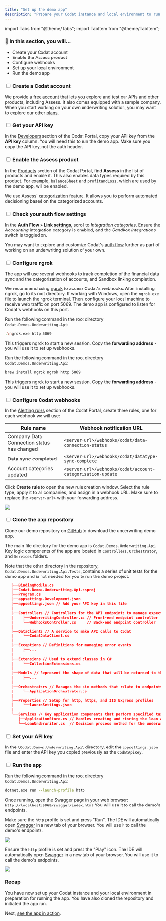 ```yaml
---
title: "Set up the demo app"
description: "Prepare your Codat instance and local environment to run the demo app"
---
```


import Tabs from "@theme/Tabs";
import TabItem from "@theme/TabItem";

### 🚀 In this section, you will...
* Create your Codat account
* Enable the Assess product
* Configure webhooks
* Set up your local environment
* Run the demo app

### <input type="checkbox" unchecked/> Create a Codat account 

We provide a [free account](https://signup.codat.io/) that lets you explore and test our APIs and other products, including Assess. It also comes equipped with a sample company. When you start working on your own underwriting solution, you may want to explore our other [plans](https://www.codat.io/plans/).

### <input type="checkbox" unchecked/> Get your API key

In the [Developers](https://app.codat.io/developers/api-keys) section of the Codat Portal, copy your API key from the **API key** column. You will need this to run the demo app. Make sure you copy the API key, not the auth header.

### <input type="checkbox" unchecked /> Enable the Assess product 

In the [Products](https://app.codat.io/settings/products) section of the Codat Portal, find **Assess** in the list of products and enable it. This also enables data types required by this product. For example, `balanceSheet` and `profitandLoss`, which are used by the demo app, will be enabled.

We use Assess' [categorization](https://docs.codat.io/assess/reports/enhanced-financials/categorize-accounts) feature. It allows you to perform automated decisioning based on the categorized accounts. 

### <input type="checkbox" unchecked /> Check your auth flow settings

In the **Auth Flow > Link [settings](https://app.codat.io/settings/link-settings/data-connections)**, scroll to _Integration categories_. Ensure the _Accounting_ integration category is enabled, and the _Sandbox integrations_ switch is toggled on.

You may want to explore and customize Codat's [auth flow](/auth-flow/customize/customize-link) further as part of working on an underwriting solution of your own.

### <input type="checkbox" unchecked /> Configure ngrok

The app will use several webhooks to track completion of the financial data sync and the categorization of accounts, and Sandbox linking completion. 

We recommend using [ngrok](https://ngrok.com/) to access Codat's webhooks. After installing ngrok, go to its root directory. If working with Windows, open the `ngrok.exe` file to launch the ngrok terminal. Then, configure your local machine to receive web traffic on port 5069. The demo app is configured to listen for Codat's webhooks on this port.

<Tabs>
   <TabItem value="win" label="Windows OS">  

   Run the following command in the root directory `Codat.Demos.Underwriting.Api`:

   ```bash
   .\ngrok.exe http 5069
   ```  
   This triggers ngrok to start a new session. Copy the **forwarding address** - you will use it to set up webhooks.

   </TabItem>

   <TabItem value="mac" label="Mac OS">

   Run the following command in the root directory `Codat.Demos.Underwriting.Api`:
   
   ```bash
   brew install ngrok ngrok http 5069
   ```  
   This triggers ngrok to start a new session. Copy the **forwarding address** - you will use it to set up webhooks.

   </TabItem>
</Tabs>

### <input type="checkbox" unchecked /> Configure Codat webhooks

In the [Alerting rules](https://app.codat.io/monitor/rules) section of the Codat Portal, create three rules, one for each webhook we will use:

   |  Rule name                                  | Webhook notification URL                                    |
   |---------------------------------------------|-------------------------------------------------------------|
   | Company Data Connection status has changed  | `<server-url>/webhooks/codat/data-connection-status`        |
   | Data sync completed                         | `<server-url>/webhooks/codat/datatype-sync-complete`        |
   | Account categories updated                  | `<server-url>/webhooks/codat/account-categorisation-update` |

Click **Create rule** to open the new rule creation window. Select the rule type, apply it to all companies, and assign in a webhook URL. Make sure to replace the `<server-url>` with your forwarding address.

   ![](/img/use-cases/underwriting/rule-creation-screen.png)

### <input type="checkbox" unchecked /> Clone the app repository

Clone our demo repository on [GitHub](https://github.com/codatio/build-guide-underwriting-be) to download the underwriting demo app. 

The main file directory for the demo app is `Codat.Demos.Underwriting.Api`. Key logic components of the app are located in `Controllers`, `Orchestrator`, and `Services` folders.

Note that the other directory in the repository, `Codat.Demos.Underwriting.Api.Tests`, contains a series of unit tests for the demo app and is not needed for you to run the demo project. 

```json title="Codat.Demos.Underwriting.Api directory"
   ├──BindingModule.cs
   ├──Codat.Demos.Underwriting.Api.csproj
   ├──Program.cs
   ├──appsettings.Development.json
   ├──appsettings.json // Add your API key in this file
   |   
   ├──Controllers // Controllers for the API endpoints to manage expected actions and results
   |    ├──UnderwritingController.cs // Front-end endpoint controller
   |    └──WebhooksController.cs     // Back-end endpoint controller
   |       
   ├──DataClients // A service to make API calls to Codat
   |    └──CodatDataClient.cs
   |       
   ├──Exceptions // Definitions for managing error events 
   |    ├──...
   |       
   ├──Extensions // Used to extend classes in C#
   |    └──CollectionExtensions.cs
   |       
   ├──Models // Represent the shape of data that will be returned to the user
   |    ├──...
   |       
   ├──Orchestrators // Manages the six methods that relate to endpoints used in the app
   |    └──ApplicationOrchestrator.cs
   |       
   ├──Properties // Setup for http, https, and IIS Express profiles
   |    └──launchSettings.json
   |       
   └──Services // Key application components that perform specified tasks
      ├──ApplicationStore.cs // Handles creating and storing the loan application in-memory
      └──LoanUnderwriter.cs  // Decision process method for the underwriting model used in the demo
```
### <input type="checkbox" unchecked/> Set your API key

In the `\Codat.Demos.Underwriting.Api\` directory, edit the `appsettings.json` file and enter the API key you copied previously as the `CodatApiKey`.

### <input type="checkbox" unchecked/> Run the app

<Tabs>
<TabItem value="cmd" label="Command line">

Run the following command in the root directory `Codat.Demos.Underwriting.Api`:

```sh
dotnet.exe run --launch-profile http
```
Once running, open the Swagger page in your web browser: `http://localhost:5069/swagger/index.html` You will use it to call the demo's endpoints.

</TabItem>

<TabItem value="rider" label="Rider">

Make sure the `http` profile is set and press "Run". The IDE will automatically open [Swagger](http://localhost:5069/swagger/index.html) in a new tab of your browser. You will use it to call the demo's endpoints.

![](/img/use-cases/underwriting/underwriting-guide-rider.png)

</TabItem>

<TabItem value="vs" label="Visual studio">

Ensure the `http` profile is set and press the "Play" icon. The IDE will automatically open [Swagger](http://localhost:5069/swagger/index.html) in a new tab of your browser. You will use it to call the demo's endpoints.

![](/img/use-cases/underwriting/underwriting-guide-visual-studio-2022.png)

</TabItem>

</Tabs>

### Recap

You have now set up your Codat instance and your local environment in preparation for running the app. You have also cloned the repository and initiated the app run.

Next, [see the app in action](/underwriting/process-loan).